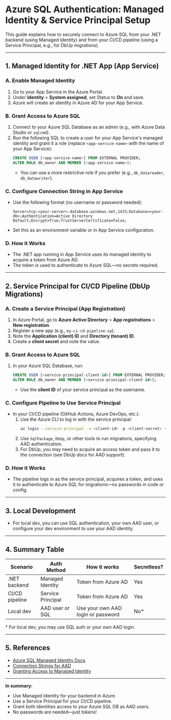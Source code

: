 # Azure SQL Authentication: Managed Identity & Service Principal Setup

This guide explains how to securely connect to Azure SQL from your .NET backend (using Managed Identity) and from your CI/CD pipeline (using a Service Principal, e.g., for DbUp migrations).

---

## 1. Managed Identity for .NET App (App Service)

### **A. Enable Managed Identity**
1. Go to your App Service in the Azure Portal.
2. Under **Identity** > **System assigned**, set Status to **On** and save.
3. Azure will create an identity in Azure AD for your App Service.

### **B. Grant Access to Azure SQL**
1. Connect to your Azure SQL Database as an admin (e.g., with Azure Data Studio or `sqlcmd`).
2. Run the following SQL to create a user for your App Service's managed identity and grant it a role (replace `<app-service-name>` with the name of your App Service):
   ```sql
   CREATE USER [<app-service-name>] FROM EXTERNAL PROVIDER;
   ALTER ROLE db_owner ADD MEMBER [<app-service-name>];
   ```
   - You can use a more restrictive role if you prefer (e.g., `db_datareader`, `db_datawriter`).

### **C. Configure Connection String in App Service**
- Use the following format (no username or password needed):
  ```
  Server=tcp:<your-server>.database.windows.net,1433;Database=<your-db>;Authentication=Active Directory Default;Encrypt=True;TrustServerCertificate=False;
  ```
- Set this as an environment variable or in App Service configuration.

### **D. How it Works**
- The .NET app running in App Service uses its managed identity to acquire a token from Azure AD.
- The token is used to authenticate to Azure SQL—no secrets required.

---

## 2. Service Principal for CI/CD Pipeline (DbUp Migrations)

### **A. Create a Service Principal (App Registration)**
1. In Azure Portal, go to **Azure Active Directory** > **App registrations** > **New registration**.
2. Register a new app (e.g., `my-ci-cd-pipeline-sp`).
3. Note the **Application (client) ID** and **Directory (tenant) ID**.
4. Create a **client secret** and note the value.

### **B. Grant Access to Azure SQL**
1. In your Azure SQL Database, run:
   ```sql
   CREATE USER [<service-principal-client-id>] FROM EXTERNAL PROVIDER;
   ALTER ROLE db_owner ADD MEMBER [<service-principal-client-id>];
   ```
   - Use the **client ID** of your service principal as the username.

### **C. Configure Pipeline to Use Service Principal**
- In your CI/CD pipeline (GitHub Actions, Azure DevOps, etc.):
  1. Use the Azure CLI to log in with the service principal:
     ```sh
     az login --service-principal -u <client-id> -p <client-secret> --tenant <tenant-id>
     ```
  2. Use `SqlPackage`, `DbUp`, or other tools to run migrations, specifying AAD authentication.
  3. For DbUp, you may need to acquire an access token and pass it to the connection (see DbUp docs for AAD support).

### **D. How it Works**
- The pipeline logs in as the service principal, acquires a token, and uses it to authenticate to Azure SQL for migrations—no passwords in code or config.

---

## 3. Local Development
- For local dev, you can use SQL authentication, your own AAD user, or configure your dev environment to use your AAD identity.

---

## 4. Summary Table
| Scenario         | Auth Method         | How it works                        | Secretless? |
|------------------|--------------------|-------------------------------------|-------------|
| .NET backend     | Managed Identity   | Token from Azure AD                 | Yes         |
| CI/CD pipeline   | Service Principal  | Token from Azure AD                 | Yes         |
| Local dev        | AAD user or SQL    | Use your own AAD login or password  | No*         |

\* For local dev, you may use SQL auth or your own AAD login.

---

## 5. References
- [Azure SQL Managed Identity Docs](https://learn.microsoft.com/en-us/azure/azure-sql/database/authentication-aad-overview)
- [Connection Strings for AAD](https://learn.microsoft.com/en-us/azure/azure-sql/database/connect-azure-ad-authentication-configure)
- [Granting Access to Managed Identity](https://learn.microsoft.com/en-us/azure/azure-sql/database/authentication-aad-configure)

---

**In summary:**
- Use Managed Identity for your backend in Azure.
- Use a Service Principal for your CI/CD pipeline.
- Grant both identities access to your Azure SQL DB as AAD users.
- No passwords are needed—just tokens! 